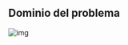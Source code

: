 ## Dominio del problema


![img](https://user-images.githubusercontent.com/43832189/56673226-432e2e80-668e-11e9-8bfe-8786ebd715d1.jpg)



